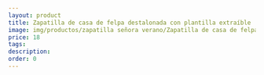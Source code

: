 ```yaml
---
layout: product
title: Zapatilla de casa de felpa destalonada con plantilla extraíble
image: img/productos/zapatilla señora verano/Zapatilla de casa de felpa destalonada con plantilla extraíble=18.webp
price: 18
tags: 
description: 
order: 0
---
```

